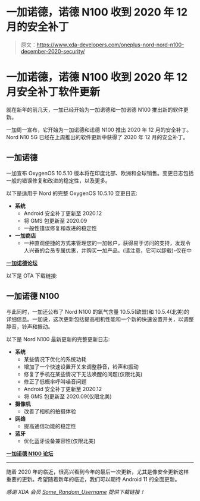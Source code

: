 # 一加诺德，诺德 N100 收到 2020 年 12 月的安全补丁

> 原文：<https://www.xda-developers.com/oneplus-nord-nord-n100-december-2020-security/>

# 一加诺德，诺德 N100 收到 2020 年 12 月安全补丁软件更新

就在新年的前几天，一加已经开始为一加诺德和一加诺德 N100 推出新的软件更新。

一加周一宣布，它开始为一加诺德和诺德 N100 推出 2020 年 12 月的安全补丁。Nord N10 5G 已经在上周推出的软件更新中获得了 2020 年 12 月的安全补丁。

## **一加诺德**

一加宣布 OxygenOS 10.5.10 版本将在印度北部、欧洲和全球销售。变更日志包括一般的错误修复和改进的稳定性，以及更多。

以下是适用于 Nord 的完整 OxygenOS 10.5.10 变更日志:

*   **系统**
    *   Android 安全补丁更新至 2020.12
    *   将 GMS 包更新至 2020.09
    *   一般性错误修复和改进的稳定性
*   **一加商店**
    *   一种直观便捷的方式来管理您的一加帐户，获得易于访问的支持，发现令人兴奋的会员专属优惠，并购买一加产品。(请注意，它可以卸载)-仅在中

**[一加诺德论坛](https://forum.xda-developers.com/c/oneplus-nord.11081/)**

以下是 OTA 下载链接:

## **一加诺德 N100**

与此同时，一加还公布了 Nord N100 的氧气含量 10.5.5(欧盟)和 10.5.4(北美)的详细信息。一加说，这次更新包括提高相机性能和一个新的快速设置开关，以调整静音，铃声和振动。

以下是 Nord N100 最新更新的完整更新日志:

*   **系统**
    *   某些情况下优化的系统功耗
    *   增加了一个快速设置开关来调整静音，铃声和振动
    *   修复了手机在某些情况下无法唤醒的问题(仅限北美)
    *   修正了低概率呼叫噪音问题
    *   Android 安全补丁更新至 2020.12
    *   将 GMS 包更新至 2020.09(仅限北美)
*   **摄像机**
    *   改善了相机的拍摄体验
*   **网络**
    *   提高通信功能的稳定性
*   **蓝牙**
    *   优化蓝牙设备兼容性(仅限北美)

**[一加诺德 N100 论坛](https://forum.xda-developers.com/c/oneplus-nord-n100.11817/)**

* * *

随着 2020 年的临近，很高兴看到今年的最后一次更新，尤其是像安全更新这样重要的更新。希望随着新年的临近，我们可以期待 Android 11 的全面更新。

*感谢 XDA 会员 [Some_Random_Username](https://forum.xda-developers.com/m/some_random_username.8234677/) 提供下载链接！*